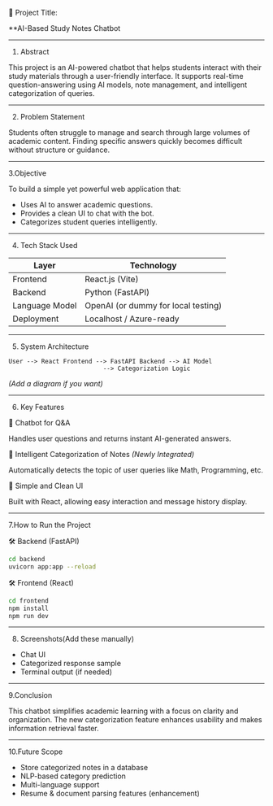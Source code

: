 

 📝 Project Title:

**AI-Based Study Notes Chatbot

---

 1. Abstract

This project is an AI-powered chatbot that helps students interact with their study materials through a user-friendly interface. It supports real-time question-answering using AI models, note management, and intelligent categorization of queries.

---

 2. Problem Statement

Students often struggle to manage and search through large volumes of academic content. Finding specific answers quickly becomes difficult without structure or guidance.

---

 3.Objective

To build a simple yet powerful web application that:

* Uses AI to answer academic questions.
* Provides a clean UI to chat with the bot.
* Categorizes student queries intelligently.

---

 4. Tech Stack Used

| Layer          | Technology                          |
| -------------- | ----------------------------------- |
| Frontend       | React.js (Vite)                     |
| Backend        | Python (FastAPI)                    |
| Language Model | OpenAI (or dummy for local testing) |
| Deployment     | Localhost / Azure-ready             |

---
 5. System Architecture

```plaintext
User --> React Frontend --> FastAPI Backend --> AI Model
                          --> Categorization Logic
```

*(Add a diagram if you want)*

---

 6. Key Features

 🔹 Chatbot for Q\&A

Handles user questions and returns instant AI-generated answers.

🔹 Intelligent Categorization of Notes *(Newly Integrated)*

Automatically detects the topic of user queries like Math, Programming, etc.

 🔹 Simple and Clean UI

Built with React, allowing easy interaction and message history display.

---

 7.How to Run the Project

 🛠 Backend (FastAPI)

```bash
cd backend
uvicorn app:app --reload
```

🛠 Frontend (React)

```bash
cd frontend
npm install
npm run dev
```

---

 8. Screenshots(Add these manually)

* Chat UI
* Categorized response sample
* Terminal output (if needed)

---

 9.Conclusion

This chatbot simplifies academic learning with a focus on clarity and organization. The new categorization feature enhances usability and makes information retrieval faster.

---

 10.Future Scope

* Store categorized notes in a database
* NLP-based category prediction
* Multi-language support
* Resume & document parsing features (enhancement)


